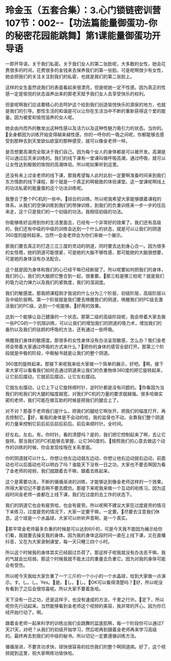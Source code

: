# 玲金玉（五套合集）：3.心门锁链密训营 107节：002--【功法篇能量御蛋功-你的秘密花园能跳舞】第1课能量御蛋功开导语

一即开导语，关于我们私密。关于我们女人的第二张脸呢，大多数的女性，她会花费很多的时间，花费很多的金钱来去保养我们的第一张脸。可是呢啊很少有女性，她会把我们的关注关注到我们的私密，也就是我们的第二张脸上。

这样的女生虽然说我们的表面看起来很漂亮，但是呢她一定不性感。因为真正的性感一定是愉悦的状态滋养出来的那老天赋予我们女人去享受快乐的权利。

但是呢啊我们应该要精心的去呵护这个给到我们创造愉悦快乐的源泉的地方，也就是我们的引导。那性生活的和谐是可以让你在生活当中不断的重新获得这个爱的能量。因为被爱和愉悦滋养的女人呢。

她会由内而外的散发出这种性感以及活力以及这种性魅力吸引力的状态。当你的。🎼全身都因为训练开始变得越来越性感，你的一呼你的一吸之间呢，你都能够去感受到那种去到天堂欲仙欲室的那种感受，就可以像金老师一样。

是否想要高潮完全取决于我们自己。因为每个女人的身体都是可以被开发。高潮是可以通过后天来训练的。我们的线下课有一堂课叫做呼吸高潮，通过呼吸，就可以让女性达到极致的愉悦的高潮体验。所以呢如果听到这里。

还没有来上过金老师的线下课，那我希望每人此时此刻一定要啊准备时间来到我们东方情韵的线下课程，那个就是一个真正的啊极致的体验课堂。这一堂课呢啊线上的功法私密的能量蛋的这个功法训练呢。

我整合了整个PC机的一些中。🎼综合的训练。所以呢我希望大家能够跟着课程的体系，从我们的空弹训练到我们的带弹训练，到我们的负重训练来一步一步的往后来走，这个只是我们的一个初级的功法。我相信初级的功法。

你能够练好运用到你的生活里面去，已经有一个非常好的效果了。我们还有高级的，我们还有中级的中级的训练会达到一个什么的状态，就是可以让我们的阴道360度的旋转起来。当然一会金老师会为你们来做一个展示。

那我们要去真正的打造三立三度的灵动的阴道，同时要去达到身心合一。因为很多的女性嗯，她的阴道可能很紧，可是她的大脑不够性感，那可能她的大脑很想要，可是她的身体没有办法配合。

这个就是因为身体和我们的心已经干嘛已经断层了。所以呢要如何把我们的身体，我们的心，我们的大脑把它整合到一起，很重要。🎼那三粒是哪三粒呢？就是我们的吸力动力弹力以及我们的紧致度，我们的湿润度。

我们的敏感度。那我把课程刚才我说的什么分为三个阶层，初级阶层，高级阶层以及中级阶层啊。第一个阶层就是我们要去唤醒我们的阴道，唤醒我们的PC级去激活我们的PC级，达到一个呃能够。🎼好用的效果。

达到一个能够让自己健康的一个状态。那第二级的高级阶段呢，我会带着大家去做一些PCG的一个抗阻训练，可以让我们的增加我们的阴道的吸力术，增加我们的垂钓以及我们的驻颜的呼吸的方法，还有通过一些呼吸。

唤醒我们身体的敏感度。那很多的女性身体没有办法呈现敏感，怎么办？我们金老师会带着大家通过呼吸的方式来什么？🎼把你的身体的感官全部打开。那第三个阶段就是中极的阶段，中极秘书就是让我们的整个阴道。

360度的旋转起来。那接下来呢我来给大家做一个简单的展示，好吧。🎼啊，接下来大家可以看看我们如何去通过阴道来让我们的负重物体360度的把它旋转起来，让它前后摆动，它就前后摆动，让它左右摆动。

它就左右摆动，让它上下让它旋转顺时针，逆时针都是没有问题的。🎼你看因为当我们的呃我们的大腿的幅度越宽，对我们PC机的力量的要求就越强。很多哈做实密的老师，我们可能在做互助的时候是把我们的腿合上了。

对不对？那基于老师我们是什么，把我们的腿给它啊张开，把我们的幅度打开，再去控制它。🎼好，看我的身体是不会动的哈，我的盆骨也不动，全靠我们整个阴道的力量来控制它前后前后前后前后。前后来顺时针。全时间。

好左右。左右。有。你时针。看的清楚吗？是的，我们把它控制起来了啊，去让它旋转。那当我们的PC机能够去掌握，让它360度的。🎼按照我们的心意去做这个动作的训练的时候，你会发现哇哦在关系里面。

你的阴道就可以什么，你想让他左边动就左边动，你想让他右边动就右边动，前面动也可以后面动也可以明白了吗？谁能天下没有一日之功，大家也不要去啊因为看了金老师的视频，我们就跟着去干嘛，跟着去练起来。

这个是需要功法，不断的循循渐进的训练，才能够达到像金老师这样的一个效果。所得大家切记不要去啊不要去模仿。那接下来呢我来做一个互动的呃练习。因为这段时间金老师一直都在上线下课，我们在过度的去工作的状态下。

我们的阴道它也会有疲劳哈，也会有疲劳。所以呢啊不建议大家在过度疲劳的情况下来练习，过度疲劳的情况下，大家一定要干嘛，一定要。🎼尽要去注意我们休息。这个球是一个水晶球，大家可以听听声音啊，是一个真实。

🎼那平常金老师最多负重的时候是可以达到6斤的，可是今天我不能因为展示给你们看，我就要去操支我的身体。因为我的身体这段时间一直在上线下课，又在直播抖音，又在为大家录制课堂，每一天只睡三四个小时。

所以这个时候我的身体其实已经超过负荷了。那这样子呢我就没有办法去干嘛，我的气就会比较弱。那这个时候我就不能太过的重量去负重它。因为对我的身体可能会有受伤。

所以呢今天我给大家负重了一个三斤的一个小小的一个水晶球，给到大家做一点演示。す。し。し。Yes。🎼是。🎼し。🎼し。🎼OK可以看得清楚吗？🎼好，所以呢没有看到了之后会很惊喜呢。所以大家不要着急哈。

天下没有一日之功，还是这样子，也没有速成的方法，千里之行许。🎼足下，所以呢你先行动起来。当然能够看到金老师这个视频的美容，我非常的开心。因为你已经开始行动了。啊。

跟着金老师一起来科学的训练出我们会跳舞的盆底肌啊，每一个阶段你可以通过7天21天，对吧？从我们的初级开始学习，然后呢再到跟着金老师再来学习高级的。最终再去到我们的中级的秘书。所以切记一定要遵循训练方法。

循循渐进，不要贪功求快，球快很容易的拉伤我们的整个啊阴道病。好了，这个视频就到这里，祝大家啊练功愉快哈。

